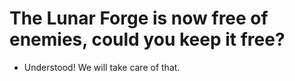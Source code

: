 # The Lunar Forge is now free of enemies, could you keep it free?
- Understood! We will take care of that.

